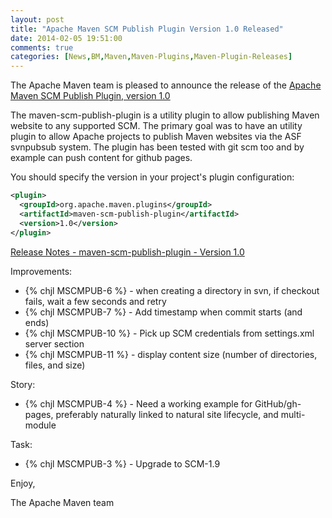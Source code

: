 ```yaml
---
layout: post
title: "Apache Maven SCM Publish Plugin Version 1.0 Released"
date: 2014-02-05 19:51:00
comments: true
categories: [News,BM,Maven,Maven-Plugins,Maven-Plugin-Releases]
---
```

The Apache Maven team is pleased to announce the release of the 
[Apache Maven SCM Publish Plugin, version 1.0](http://maven.apache.org/plugins/maven-scm-publish-plugin/)

The maven-scm-publish-plugin is a utility plugin to allow publishing Maven 
website to any supported SCM. The primary goal was to have an utility plugin 
to allow Apache projects to publish Maven websites via the ASF svnpubsub 
system. The plugin has been tested with git scm too and by example can push 
content for github pages.


You should specify the version in your project's plugin configuration:

``` xml
<plugin>
  <groupId>org.apache.maven.plugins</groupId>
  <artifactId>maven-scm-publish-plugin</artifactId>
  <version>1.0</version>
</plugin>
```
<!-- more -->

[Release Notes - maven-scm-publish-plugin - Version 1.0](http://jira.codehaus.org/secure/ReleaseNote.jspa?projectId=12730&styleName=Html&version=18940)

Improvements:

 * {% chjl MSCMPUB-6 %} - when creating a directory in svn, if checkout fails, wait 
a few seconds and retry
 * {% chjl MSCMPUB-7 %} - Add timestamp when commit starts (and ends)
 * {% chjl MSCMPUB-10 %} - Pick up SCM credentials from settings.xml server section
 * {% chjl MSCMPUB-11 %} - display content size (number of directories, files, and size)

Story:

 * {% chjl MSCMPUB-4 %} - Need a working example for GitHub/gh-pages, preferably 
naturally linked to natural site lifecycle, and multi-module

Task:

 * {% chjl MSCMPUB-3 %} - Upgrade to SCM-1.9

Enjoy,

The Apache Maven team
